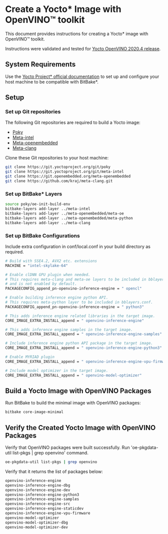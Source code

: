 # Create a Yocto* Image with OpenVINO™ toolkit
This document provides instructions for creating a Yocto* image with OpenVINO™ toolkit.

Instructions were validated and tested for [Yocto OpenVINO 2020.4 release](http://git.yoctoproject.org/cgit/cgit.cgi/meta-intel).

## System Requirements
Use the [Yocto Project* official documentation](https://www.yoctoproject.org/docs/latest/mega-manual/mega-manual.html#brief-compatible-distro) to set up and configure your host machine to be compatible with BitBake*.

## Setup 

### Set up Git repositories
The following Git repositories are required to build a Yocto image:

- [Poky](https://www.yoctoproject.org/docs/latest/mega-manual/mega-manual.html#poky)
- [Meta-intel](http://git.yoctoproject.org/cgit/cgit.cgi/meta-intel/tree/README)
- [Meta-openembedded](http://cgit.openembedded.org/meta-openembedded/tree/README)
- <a href="https://github.com/kraj/meta-clang/blob/master/README.md">Meta-clang</a>

Clone these Git repositories to your host machine: 
```sh
git clone https://git.yoctoproject.org/git/poky
git clone https://git.yoctoproject.org/git/meta-intel
git clone https://git.openembedded.org/meta-openembedded
git clone https://github.com/kraj/meta-clang.git
```

### Set up BitBake* Layers

```sh
source poky/oe-init-build-env
bitbake-layers add-layer ../meta-intel
bitbake-layers add-layer ../meta-openembedded/meta-oe
bitbake-layers add-layer ../meta-openembedded/meta-python
bitbake-layers add-layer ../meta-clang
```

### Set up BitBake Configurations

Include extra configuration in conf/local.conf in your build directory as required.

```sh
# Build with SSE4.2, AVX2 etc. extensions
MACHINE = "intel-skylake-64"

# Enable clDNN GPU plugin when needed.
# This requires meta-clang and meta-oe layers to be included in bblayers.conf
# and is not enabled by default.
PACKAGECONFIG_append_pn-openvino-inference-engine = " opencl"

# Enable building inference engine python API.
# This requires meta-python layer to be included in bblayers.conf.
PACKAGECONFIG_append_pn-openvino-inference-engine = " python3"

# This adds inference engine related libraries in the target image.
CORE_IMAGE_EXTRA_INSTALL_append = " openvino-inference-engine"

# This adds inference engine samples in the target image.
CORE_IMAGE_EXTRA_INSTALL_append = " openvino-inference-engine-samples"

# Include inference engine python API package in the target image.
CORE_IMAGE_EXTRA_INSTALL_append = " openvino-inference-engine-python3"

# Enable MYRIAD plugin
CORE_IMAGE_EXTRA_INSTALL_append = " openvino-inference-engine-vpu-firmware"

# Include model optimizer in the target image.
CORE_IMAGE_EXTRA_INSTALL_append = " openvino-model-optimizer"
```

## Build a Yocto Image with OpenVINO Packages

Run BitBake to build the minimal image with OpenVINO packages: 
```sh
bitbake core-image-minimal
```

## Verify the Created Yocto Image with OpenVINO Packages

Verify that OpenVINO packages were built successfully.
Run 'oe-pkgdata-util list-pkgs | grep openvino' command.
```sh
oe-pkgdata-util list-pkgs | grep openvino
```

Verify that it returns the list of packages below:
```sh
openvino-inference-engine
openvino-inference-engine-dbg
openvino-inference-engine-dev
openvino-inference-engine-python3
openvino-inference-engine-samples
openvino-inference-engine-src
openvino-inference-engine-staticdev
openvino-inference-engine-vpu-firmware
openvino-model-optimizer
openvino-model-optimizer-dbg
openvino-model-optimizer-dev
```
